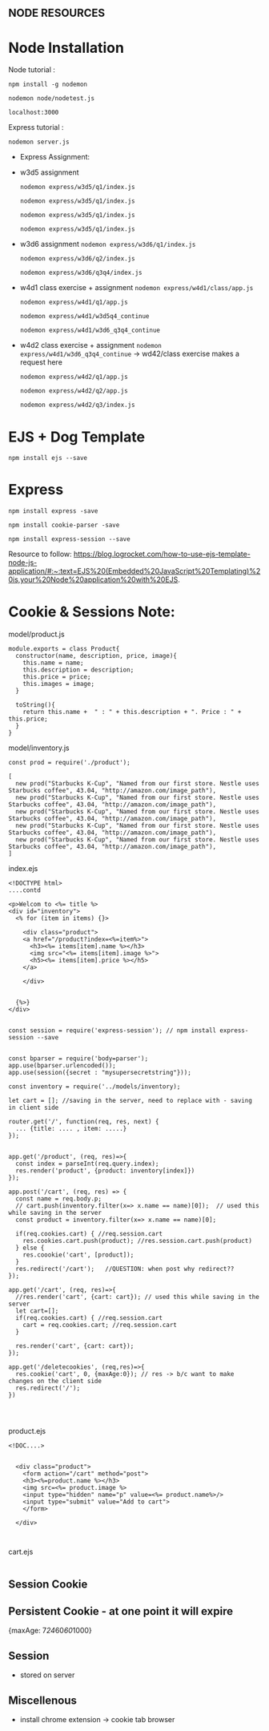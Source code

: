 ## NODE RESOURCES

# Node Installation

Node tutorial :

`npm install -g nodemon`

`nodemon node/nodetest.js`

`localhost:3000`

Express tutorial :

`nodemon server.js`

- Express Assignment:

* w3d5 assignment

  `nodemon express/w3d5/q1/index.js`

  `nodemon express/w3d5/q1/index.js`

  `nodemon express/w3d5/q1/index.js`

  `nodemon express/w3d5/q1/index.js`

* w3d6 assignment
  `nodemon express/w3d6/q1/index.js`

  `nodemon express/w3d6/q2/index.js`

  `nodemon express/w3d6/q3q4/index.js`

* w4d1 class exercise + assignment
  `nodemon express/w4d1/class/app.js`

  `nodemon express/w4d1/q1/app.js`

  `nodemon express/w4d1/w3d5q4_continue`

  `nodemon express/w4d1/w3d6_q3q4_continue`

* w4d2 class exercise + assignment
  `nodemon express/w4d1/w3d6_q3q4_continue` -> wd42/class exercise makes a request here

  `nodemon express/w4d2/q1/app.js`

  `nodemon express/w4d2/q2/app.js`

  `nodemon express/w4d2/q3/index.js`

# EJS + Dog Template

`npm install ejs --save`

# Express

`npm install express -save`

`npm install cookie-parser -save`

`npm install express-session --save`

Resource to follow: https://blog.logrocket.com/how-to-use-ejs-template-node-js-application/#:~:text=EJS%20(Embedded%20JavaScript%20Templating)%20is,your%20Node%20application%20with%20EJS.

# Cookie & Sessions Note:

model/product.js

```
module.exports = class Product{
  constructor(name, description, price, image){
    this.name = name;
    this.description = description;
    this.price = price;
    this.images = image;
  }

  toString(){
    return this.name +  " : " + this.description + ". Price : " + this.price;
  }
}
```

model/inventory.js

```
const prod = require('./product');

[
  new prod("Starbucks K-Cup", "Named from our first store. Nestle uses Starbucks coffee", 43.04, "http://amazon.com/image_path"),
  new prod("Starbucks K-Cup", "Named from our first store. Nestle uses Starbucks coffee", 43.04, "http://amazon.com/image_path"),
  new prod("Starbucks K-Cup", "Named from our first store. Nestle uses Starbucks coffee", 43.04, "http://amazon.com/image_path"),
  new prod("Starbucks K-Cup", "Named from our first store. Nestle uses Starbucks coffee", 43.04, "http://amazon.com/image_path"),
  new prod("Starbucks K-Cup", "Named from our first store. Nestle uses Starbucks coffee", 43.04, "http://amazon.com/image_path"),
]

```

index.ejs

```
<!DOCTYPE html>
....contd

<p>Welcom to <%= title %>
<div id="inventory">
  <% for (item in items) {}>

    <div class="product">
    <a href="/product?index=<%=item%>">
      <h3><%= items[item].name %></h3>
      <img src="<%= items[item].image %>">
      <h5><%= items[item].price %></h5>
    </a>

    </div>


  {%>}
</div>

```

```

const session = require('express-session'); // npm install express-session --save


const bparser = require('body=parser');
app.use(bparser.urlencoded());
app.use(session({secret : "mysupersecretstring"}));

const inventory = require('../models/inventory);

let cart = []; //saving in the server, need to replace with - saving in client side

router.get('/', function(req, res, next) {
  ... {title: .... , item: .....}
});


app.get('/product', (req, res)=>{
  const index = parseInt(req.query.index);
  res.render('product', {product: inventory[index]})
});

app.post('/cart', (req, res) => {
  const name = req.body.p;
  // cart.push(inventory.filter(x=> x.name == name)[0]);  // used this while saving in the server
  const product = inventory.filter(x=> x.name == name)[0];

  if(req.cookies.cart) { //req.session.cart
    res.cookies.cart.push(product); //res.session.cart.push(product)
  } else {
    res.coookie('cart', [product]);
  }
  res.redirect('/cart');   //QUESTION: when post why redirect??
});

app.get('/cart', (req, res)=>{
  //res.render('cart', {cart: cart}); // used this while saving in the server
  let cart=[];
  if(req.cookies.cart) { //req.session.cart
    cart = req.cookies.cart; //req.session.cart
  }

  res.render('cart', {cart: cart});
});

app.get('/deletecookies', (req,res)=>{
  res.cookie('cart', 0, {maxAge:0}); // res -> b/c want to make changes on the client side
  res.redirect('/');
})




```

product.ejs

```
<!DOC....>


  <div class="product">
    <form action="/cart" method="post">
    <h3><%=product.name %></h3>
    <img src=<%= product.image %>
    <input type="hidden" name="p" value=<%= product.name%>/>
    <input type="submit" value="Add to cart">
    </form>

  </div>



```

cart.ejs

```

```

## Session Cookie

## Persistent Cookie - at one point it will expire

{maxAge: 7*24*60*60*1000}

## Session

- stored on server

## Miscellenous

- install chrome extension -> cookie tab browser
